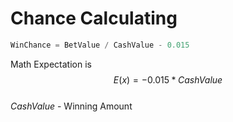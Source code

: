 # Chance Calculating

```js
WinChance = BetValue / CashValue - 0.015
```

Math Expectation is  
$$E(x) = -0.015 * CashValue$$  
*CashValue* - Winning Amount
